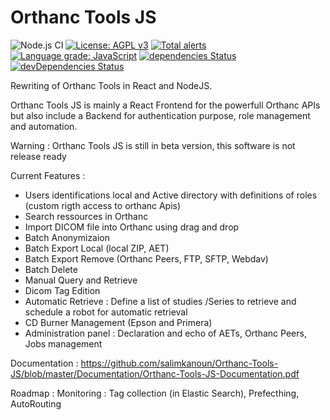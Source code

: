 # Orthanc Tools JS

![Node.js CI](https://github.com/salimkanoun/Orthanc-Tools-JS/workflows/Node.js%20CI/badge.svg)
[![License: AGPL v3](https://img.shields.io/badge/License-AGPL%20v3-blue.svg)](https://www.gnu.org/licenses/agpl-3.0)
[![Total alerts](https://img.shields.io/lgtm/alerts/g/salimkanoun/Orthanc-Tools-JS.svg?logo=lgtm&logoWidth=18)](https://lgtm.com/projects/g/salimkanoun/Orthanc-Tools-JS/alerts/)
[![Language grade: JavaScript](https://img.shields.io/lgtm/grade/javascript/g/salimkanoun/Orthanc-Tools-JS.svg?logo=lgtm&logoWidth=18)](https://lgtm.com/projects/g/salimkanoun/Orthanc-Tools-JS/context:javascript)
[![dependencies Status](https://david-dm.org/salimkanoun/Orthanc-Tools-JS/status.svg?path=BackEnd)](https://david-dm.org/salimkanoun/Orthanc-Tools-JS?path=BackEnd)
[![devDependencies Status](https://david-dm.org/salimkanoun/Orthanc-Tools-JS/dev-status.svg?path=BackEnd)](https://david-dm.org/salimkanoun/Orthanc-Tools-JS?path=BackEnd&type=dev)


Rewriting of Orthanc Tools in React and NodeJS.

Orthanc Tools JS is mainly a React Frontend for the powerfull Orthanc APIs but also include a Backend for authentication purpose, role management and automation.

Warning : Orthanc Tools JS is still in beta version, this software is not release ready

Current Features : 
  - Users identifications local and Active directory with definitions of roles (custom rigth access to orthanc Apis)
  - Search ressources in Orthanc
  - Import DICOM file into Orthanc using drag and drop
  - Batch Anonymizaion
  - Batch Export Local (local ZIP, AET)
  - Batch Export Remove (Orthanc Peers, FTP, SFTP, Webdav)
  - Batch Delete
  - Manual Query and Retrieve
  - Dicom Tag Edition
  - Automatic Retrieve : Define a list of studies /Series to retrieve and schedule a robot for automatic retrieval
  - CD Burner Management (Epson and Primera)
  - Administration panel : Declaration and echo of AETs, Orthanc Peers, Jobs management
  
Documentation : https://github.com/salimkanoun/Orthanc-Tools-JS/blob/master/Documentation/Orthanc-Tools-JS-Documentation.pdf

Roadmap : 
Monitoring  : Tag collection (in Elastic Search), Prefecthing, AutoRouting
